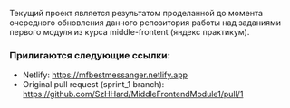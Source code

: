 
Текущий проект является результатом проделанной до момента очередного обновления данного репозитория работы над заданиями первого модуля из курса middle-frontent (яндекс практикум).  

### Прилигаются следующие ссылки:
* Netlify: https://mfbestmessanger.netlify.app
* Original pull request (sprint_1 branch): https://github.com/SzHHard/MiddleFrontendModule1/pull/1
